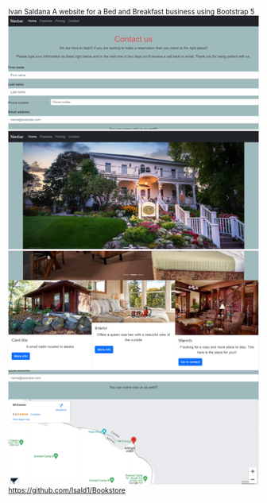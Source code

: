 Ivan Saldana
A website for a Bed and Breakfast business using Bootstrap 5
![Alt text](<Screenshot 2023-11-20 232041.png>)
![Alt text](<Screenshot 2023-11-20 232054.png>)
![Alt text](<Screenshot 2023-11-20 232125.png>)
![Alt text](<Screenshot 2023-11-20 232137.png>)
https://github.com/Isald1/Bookstore